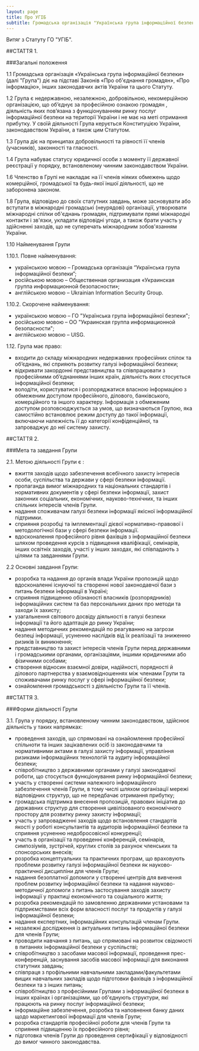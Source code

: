 ```yaml
---
layout: page
title: Про УГІБ
subtitle: Громадська організація "Українська група інформаційної безпеки"
---
```


Витяг з Статуту ГО "УГІБ".

##СТАТТЯ 1.

###Загальні положення

1.1 Громадська організація «Українська група інформаційної безпеки» (далі "Група") діє на підставі Законів «Про об'єднання громадян», «Про інформацію», інших законодавчих актів України та цього Статуту.

1.2 Група є недержавною, незалежною, добровільною, некомерційною організацією, що об’єднує за професійною ознакою громадян , діяльність яких пов’язана з функціонуванням ринку послуг інформаційної безпеки на території України і не має на меті отримання прибутку. У своїй діяльності Група керується Конституцією України, законодавством України, а також цим Статутом.

1.3 Група діє на принципах добровільності та рівності її членів (учасників), законності та гласності.

1.4 Група набуває статусу юридичної особи з  моменту її державної реєстрації у порядку, встановленому чинним законодавством України.

1.6 Членство в Групі не накладає на її членів ніяких обмежень щодо комерційної, громадської та будь-якої іншої діяльності, що не заборонена законом.

1.8 Група, відповідно до своїх статутних завдань, може засновувати або вступати в міжнародні громадські (неурядові) організації, утворювати міжнародні спілки об'єднань громадян, підтримувати прямі міжнародні контакти і зв'язки, укладати відповідні угоди, а також брати участь у здійсненні заходів, що не суперечать міжнародним зобов'язанням України.

1.10 Найменування Групи

1.10.1. Повне найменування:

-	українською мовою – Громадська організація “Українська група інформаційної безпеки”;
-	російською мовою – Общественная организация «Украинская группа информационной безопасности»;
-	англійською мовою – Ukrainian Information Security Group.

1.10.2. Скорочене найменування:

-	українською мовою – ГО "Українська група інформаційної безпеки";
-	російською мовою – ОО "Украинская группа информационной безопасности";
-	англійською мовою – UISG.

1.12. Група має право:

-	входити до складу міжнародних недержавних професійних спілок та об’єднань, які сприяють розвитку галузі інформаційної безпеки;
-	відкривати закордонні представництва та співпрацювати з професійними об’єднаннями інших країн, діяльність яких стосується інформаційної безпеки;
-	володіти, користуватися і розпоряджатися власною інформацією з обмеженим доступом професійного, ділового, банківського, комерційного та іншого характеру. Інформація з обмеженим доступом розповсюджується за умов, що визначаються Групою, яка самостійно встановлює режим доступу до такої інформації, включаючи належність її до категорії конфіденційної, та запроваджує до неї систему захисту.

##СТАТТЯ 2.

###Мета та завдання Групи

2.1. Метою діяльності Групи є :

-	вжиття заходів щодо забезпечення всебічного захисту інтересів особи, суспільства та держави у сфері безпеки інформації.
-	пропаганда вимог міжнародних та національних стандартів і нормативних документів у сфері безпеки інформації, захист законних соціальних, економічних, науково-технічних, та інших спільних інтересів членів Групи.
-	надання споживачам галузі безпеки інформації якісної інформаційної підтримки.
-	сприяння розробці та імплементації дієвої нормативно-правової і методологічної бази у сфері безпеки інформації.
-	вдосконалення професійного рівня фахівців з інформаційної безпеки шляхом проведення курсів з підвищення кваліфікації, семінарів, інших освітніх заходів, участі у інших заходах, які співпадають з цілями та завданнями Групи.

2.2 Основні завдання Групи:

-	розробка та надання до органів влади України пропозицій щодо вдосконаленні існуючої та створенні нової законодавчої бази з питань безпеки інформації в Україні;
-	сприяння підвищенню обізнаності власників (розпорядників) інформаційних систем та баз персональних даних про методи та заходи їх захисту;
-	узагальнення світового досвіду діяльності в галузі безпеки інформації та його адаптація до ринку України;
-	надання методичних рекомендацій по реагуванню на загрози безпеці інформації, усуненню наслідків від їх реалізації та зниженню ризиків їх виникнення;
-	представництво та захист інтересів членів Групи перед державними і громадськими органами, організаціями, іншими юридичними або фізичними особами;
-	створення відносин взаємної довіри, надійності, порядності й ділового партнерства у взаємовідношеннях між членами Групи та споживачами ринку послуг у сфері інформаційної безпеки;
-	ознайомлення громадськості з діяльністю Групи та її членів.

##СТАТТЯ 3.

###Форми діяльності Групи

3.1. Група у порядку, встановленому чинним законодавством, здійснює діяльність у таких напрямках:

-	проведення заходів, що спрямовані на ознайомлення професійної спільноти та інших зацікавлених осіб із законодавчими та нормативними актами в галузі захисту інформації, управління ризиками інформаційних технологій та аудиту інформаційної безпеки;
-	співробітництво з державними органами у галузі законодавчої роботи,  що стосується функціонування ринку інформаційної безпеки;
-	участь у створенні системи належного інформаційного забезпечення членів Групи, в тому числі шляхом організації мережі відповідних структур, що не передбачає отримання прибутку;
-	громадська підтримка внесення пропозицій, правових ініціатив до державних структур для створення цивілізованого економічного простору для розвитку ринку захисту інформації;
-	участь у запровадженні заходів щодо встановлення стандартів якості у роботі консультантів та аудиторів інформаційної безпеки та сприяння усуненню недобросовісної конкуренції;
-	участь в організації та проведенні конференцій, семінарів, симпозіумів, зустрічей, круглих столів за рахунок членських та спонсорських внесків;
-	розробка концептуальних та практичних програм, що враховують проблеми розвитку галузі інформаційної безпеки як науково-практичної дисципліни для членів Групи;
-	надання безоплатної допомоги у створенні центрів для вивчення проблем розвитку інформаційної безпеки та надання науково-методичної допомоги з питань застосування заходів захисту інформації у практиці економічного та соціального життя;
-	розробка рекомендацій по замовленню державними установами та підприємствами всіх форм власності послуг та продуктів у галузі інформаційної безпеки;
-	надання експертних, інформаційних консультацій членам Групи.
-	незалежні дослідження із актуальних питань інформаційної безпеки для членів Групи;
-	проводити навчання з питань, що спрямовані на розвиток свідомості в питаннях інформаційної безпеки у суспільстві;
-	співробітництво з засобами масової інформації, проведення прес-конференцій, заснування засобів масової інформації для виконання статутних завдань;
-	співпраця з профільними навчальними закладами/факультетами вищих навчальних закладів щодо підготовки фахівців з інформаційної безпеки та з інших питань;
-	співробітництво з професійними Групами з інформаційної безпеки в інших країнах і організаціями, що об'єднують структури, які працюють на ринку послуг інформаційної безпеки;
-	інформаційне забезпечення, розробка та наповнення банку даних щодо маркетингової інформації для членів Групи;
-	розробка стандартів професійної роботи для членів Групи та сприяння підвищенню їх професійного рівня;
-	підготовка членів Групи до проведення сертифікації у відповідності до вимог чинного законодавства.

